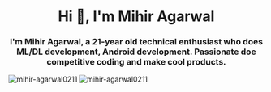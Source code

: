 <h1 align="center">Hi 👋, I'm Mihir Agarwal</h1>
<h3 align="center">I'm Mihir Agarwal, a 21-year old technical enthusiast who does ML/DL development, Android development. Passionate doe competitive coding and make cool products.</h3>

<p><img align="left" src="https://github-readme-stats.vercel.app/api/top-langs/?username=mihir-agarwal0211&layout=compact&hide=html" alt="mihir-agarwal0211" /></p>

<p><img align="center" src="https://github-readme-stats.vercel.app/api?username=mihir-agarwal0211&show_icons=true" alt="mihir-agarwal0211" /></p>
